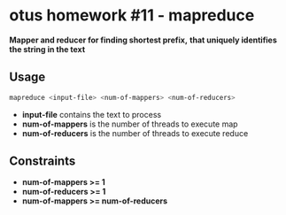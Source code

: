 # otus homework #11 - mapreduce

**Mapper and reducer for finding shortest prefix,**
**that uniquely identifies the string in the text**

## Usage

```bash
mapreduce <input-file> <num-of-mappers> <num-of-reducers>
```

* **input-file** contains the text to process
* **num-of-mappers** is the number of threads to execute map
* **num-of-reducers** is the number of threads to execute reduce

## Constraints

* **num-of-mappers >= 1**
* **num-of-reducers >= 1**
* **num-of-mappers >= num-of-reducers**